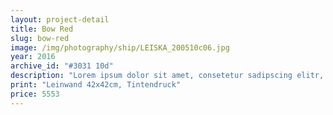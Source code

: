 ```yaml
---
layout: project-detail
title: Bow Red
slug: bow-red
image: /img/photography/ship/LEISKA_200510c06.jpg
year: 2016
archive_id: "#3031 10d"
description: "Lorem ipsum dolor sit amet, consetetur sadipscing elitr, sed diam nonumy eirmod tempor invidunt ut labore et dolore magna aliquyam erat, sed diam voluptua. At vero eos et accusam et justo duo dolores et ea rebum. Stet clita kasd gubergren, no sea takimata sanctus est Lorem ipsum dolor sit amet. Lorem ipsum dolor sit amet, consetetur sadipscing elitr, sed diam"
print: "Leinwand 42x42cm, Tintendruck"
price: 5553
---
```

